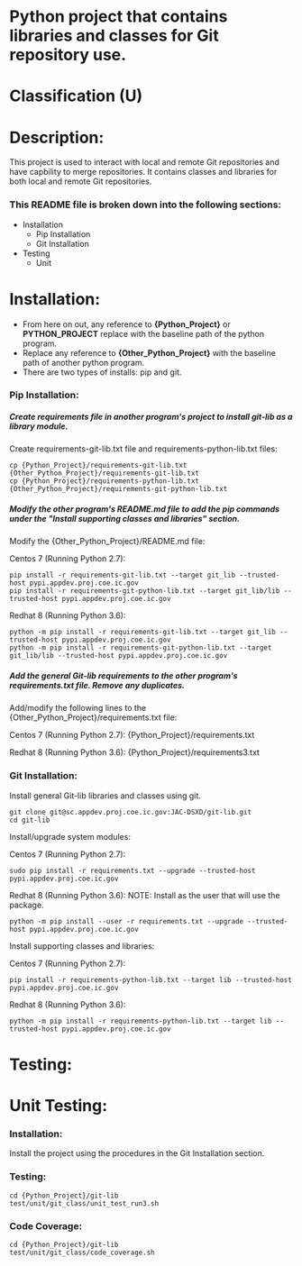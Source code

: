 # Python project that contains libraries and classes for Git repository use.
# Classification (U)

# Description:
  This project is used to interact with local and remote Git repositories and have capbility to merge repositories.  It contains classes and libraries for both local and remote Git repositories.

###  This README file is broken down into the following sections:
  * Installation
    - Pip Installation
    - Git Installation
  * Testing
    - Unit


# Installation:
  * From here on out, any reference to **{Python_Project}** or **PYTHON_PROJECT** replace with the baseline path of the python program.
  * Replace any reference to **{Other_Python_Project}** with the baseline path of another python program.
  * There are two types of installs: pip and git.

### Pip Installation:

##### Create requirements file in another program's project to install git-lib as a library module.

Create requirements-git-lib.txt file and requirements-python-lib.txt files:

```
cp {Python_Project}/requirements-git-lib.txt {Other_Python_Project}/requirements-git-lib.txt
cp {Python_Project}/requirements-python-lib.txt {Other_Python_Project}/requirements-git-python-lib.txt
```

##### Modify the other program's README.md file to add the pip commands under the "Install supporting classes and libraries" section.

Modify the {Other_Python_Project}/README.md file:

Centos 7 (Running Python 2.7):
```
pip install -r requirements-git-lib.txt --target git_lib --trusted-host pypi.appdev.proj.coe.ic.gov
pip install -r requirements-git-python-lib.txt --target git_lib/lib --trusted-host pypi.appdev.proj.coe.ic.gov
```

Redhat 8 (Running Python 3.6):
```
python -m pip install -r requirements-git-lib.txt --target git_lib --trusted-host pypi.appdev.proj.coe.ic.gov
python -m pip install -r requirements-git-python-lib.txt --target git_lib/lib --trusted-host pypi.appdev.proj.coe.ic.gov
```


##### Add the general Git-lib requirements to the other program's requirements.txt file.  Remove any duplicates.

Add/modify the following lines to the {Other_Python_Project}/requirements.txt file:

Centos 7 (Running Python 2.7):
{Python_Project}/requirements.txt

Redhat 8 (Running Python 3.6):
{Python_Project}/requirements3.txt


### Git Installation:

Install general Git-lib libraries and classes using git.

```
git clone git@sc.appdev.proj.coe.ic.gov:JAC-DSXD/git-lib.git
cd git-lib
```

Install/upgrade system modules:

Centos 7 (Running Python 2.7):
```
sudo pip install -r requirements.txt --upgrade --trusted-host pypi.appdev.proj.coe.ic.gov
```

Redhat 8 (Running Python 3.6):
NOTE: Install as the user that will use the package.

```
python -m pip install --user -r requirements.txt --upgrade --trusted-host pypi.appdev.proj.coe.ic.gov
```


Install supporting classes and libraries:

Centos 7 (Running Python 2.7):
```
pip install -r requirements-python-lib.txt --target lib --trusted-host pypi.appdev.proj.coe.ic.gov
```

Redhat 8 (Running Python 3.6):
```
python -m pip install -r requirements-python-lib.txt --target lib --trusted-host pypi.appdev.proj.coe.ic.gov
```



# Testing:

# Unit Testing:

### Installation:

Install the project using the procedures in the Git Installation section.

### Testing:

```
cd {Python_Project}/git-lib
test/unit/git_class/unit_test_run3.sh
```

### Code Coverage:

```
cd {Python_Project}/git-lib
test/unit/git_class/code_coverage.sh
```

